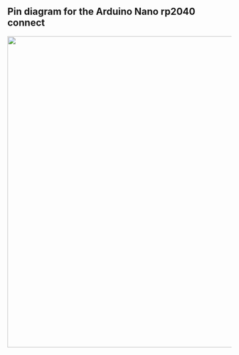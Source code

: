 ## Pin diagram for the Arduino Nano rp2040 connect

<IMG SRC="../img/nano-pin-diagram.png" width=700>